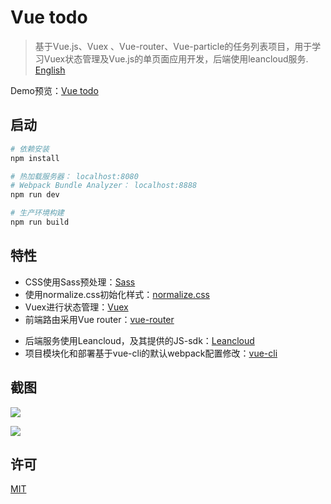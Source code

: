 # Vue todo

> 基于Vue.js、Vuex 、Vue-router、Vue-particle的任务列表项目，用于学习Vuex状态管理及Vue.js的单页面应用开发，后端使用leancloud服务. [English](https://github.com/XiongAmao/Vue-todolist-demo/blob/master/README.md)

Demo预览：[Vue todo](https://xiongamao.github.io/Vue-todolist-demo/dist/)

## 启动

```bash
# 依赖安装
npm install 

# 热加载服务器： localhost:8080
# Webpack Bundle Analyzer： localhost:8888
npm run dev

# 生产环境构建
npm run build
```

## 特性
- CSS使用Sass预处理：[Sass](https://github.com/sass/node-sass)
- 使用normalize.css初始化样式：[normalize.css](https://github.com/necolas/normalize.css)
- Vuex进行状态管理：[Vuex](https://github.com/vuejs/vuex)
- 前端路由采用Vue router：[vue-router](https://github.com/vuejs/vue-router)
* 后端服务使用Leancloud，及其提供的JS-sdk：[Leancloud](https://github.com/leancloud)
* 项目模块化和部署基于vue-cli的默认webpack配置修改：[vue-cli](https://github.com/vuejs/vue-cli)

## 截图
![](http://ond8gcwbr.bkt.clouddn.com/17-10-8/52662567.jpg)

![](http://ond8gcwbr.bkt.clouddn.com/17-10-8/69440563.jpg)

## 许可 

[MIT](https://opensource.org/licenses/MIT)